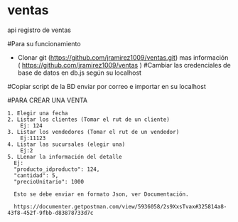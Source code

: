 # ventas
api registro de ventas

#Para su funcionamiento 
 -  Clonar git (https://github.com/jramirez1009/ventas.git)
     mas información ( https://github.com/jramirez1009/ventas )
#Cambiar las credenciales de base de datos en db.js según su localhost

#Copiar script de la BD enviar por correo e importar en su localhost

#PARA CREAR UNA VENTA

    1. Elegir una fecha
    2. Listar los clientes (Tomar el rut de un cliente) 
        Ej: 124
    3. Listar los vendedores (Tomar el rut de un vendedor) 
        Ej:11123
    4. Listar las sucursales (elegir una)    
        Ej:2
    5. LLenar la información del detalle
      Ej:
      "producto_idproducto": 124,
      "cantidad": 5,
      "precioUnitario": 1000    

      Esto se debe enviar en formato Json, ver Documentación. 

      https://documenter.getpostman.com/view/5936058/2s9XxsTvax#325814a8-43f8-452f-9fbb-d83878733d7c